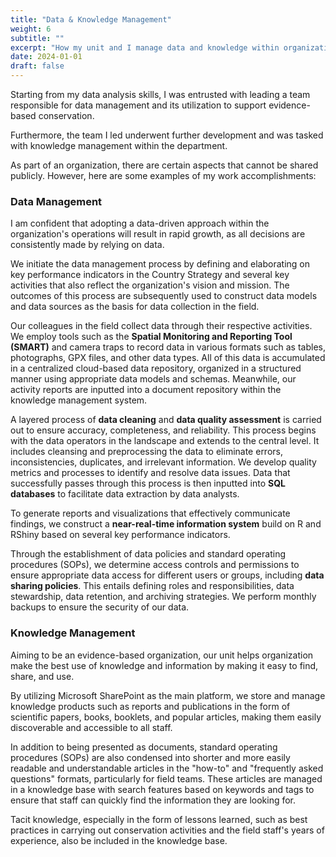```yaml
---
title: "Data & Knowledge Management"
weight: 6
subtitle: ""
excerpt: "How my unit and I manage data and knowledge within organization."
date: 2024-01-01
draft: false
---
```


Starting from my data analysis skills, I was entrusted with leading a team responsible for data management and its utilization to support evidence-based conservation.

Furthermore, the team I led underwent further development and was tasked with knowledge management within the department.

As part of an organization, there are certain aspects that cannot be shared publicly. However, here are some examples of my work accomplishments:

### Data Management

I am confident that adopting a data-driven approach within the organization's operations will result in rapid growth, as all decisions are consistently made by relying on data.

We initiate the data management process by defining and elaborating on key performance indicators in the Country Strategy and several key activities that also reflect the organization's vision and mission. The outcomes of this process are subsequently used to construct data models and data sources as the basis for data collection in the field.

Our colleagues in the field collect data through their respective activities. We employ tools such as the **Spatial Monitoring and Reporting Tool (SMART)** and camera traps to record data in various formats such as tables, photographs, GPX files, and other data types. All of this data is accumulated in a centralized cloud-based data repository, organized in a structured manner using appropriate data models and schemas. Meanwhile, our activity reports are inputted into a document repository within the knowledge management system.

A layered process of **data cleaning** and **data quality assessment** is carried out to ensure accuracy, completeness, and reliability. This process begins with the data operators in the landscape and extends to the central level. It includes cleansing and preprocessing the data to eliminate errors, inconsistencies, duplicates, and irrelevant information. We develop quality metrics and processes to identify and resolve data issues. Data that successfully passes through this process is then inputted into **SQL databases** to facilitate data extraction by data analysts.

To generate reports and visualizations that effectively communicate findings, we construct a **near-real-time information system** build on R and RShiny based on several key performance indicators.

Through the establishment of data policies and standard operating procedures (SOPs), we determine access controls and permissions to ensure appropriate data access for different users or groups, including **data sharing policies**. This entails defining roles and responsibilities, data stewardship, data retention, and archiving strategies. We perform monthly backups to ensure the security of our data.

### Knowledge Management


Aiming to be an evidence-based organization, our unit helps organization make the best use of knowledge and information by making it easy to find, share, and use.

By utilizing Microsoft SharePoint as the main platform, we store and manage knowledge products such as reports and publications in the form of scientific papers, books, booklets, and popular articles, making them easily discoverable and accessible to all staff.

In addition to being presented as documents, standard operating procedures (SOPs) are also condensed into shorter and more easily readable and understandable articles in the "how-to" and "frequently asked questions" formats, particularly for field teams. These articles are managed in a knowledge base with search features based on keywords and tags to ensure that staff can quickly find the information they are looking for.

Tacit knowledge, especially in the form of lessons learned, such as best practices in carrying out conservation activities and the field staff's years of experience, also be included in the knowledge base.